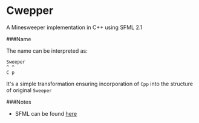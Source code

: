 Cwepper
=======
A Minesweeper implementation in C++ using SFML 2.1


###Name

The name can be interpreted as:
```
Sweeper
^ ^
C p
```
It's a simple transformation ensuring incorporation of `Cpp` into the structure of original `Sweeper`


###Notes

* SFML can be found [here](http://www.sfml-dev.org)

